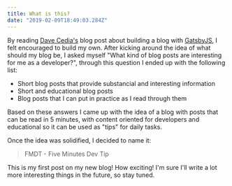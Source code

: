 ```yaml
---
title: What is this?
date: "2019-02-09T18:49:03.284Z"
---
```


By reading [Dave Cedia's](https://daveceddia.com/start-blog-gatsby-netlify/) blog post about
building a blog with [GatsbyJS](https://www.gatsbyjs.org/), I felt encouraged to build my own.
After kicking around the idea of what should my blog be, I asked myself
"What kind of blog posts are interesting for me as a developer?", 
through this question I ended up with the following list:

- Short blog posts that provide substancial and interesting information
- Short and educational blog posts
- Blog posts that I can put in practice as I read through them

Based on these answers I came up with the idea of a blog with posts
that can be read in 5 minutes, with content oriented for developers and
educational so it can be used as "tips" for daily tasks.

Once the idea was solidified, I decided to name it: 

> FMDT - Five Minutes Dev Tip

This is my first post on my new blog! How exciting!
I'm sure I'll write a lot more interesting things in the future, so stay tuned.
